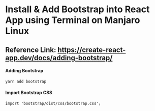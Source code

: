 # Install & Add Bootstrap into React App using Terminal on Manjaro Linux


Reference Link: https://create-react-app.dev/docs/adding-bootstrap/
------------------------------------------------------------------------------------------

#### Adding Bootstrap
```
yarn add bootstrap
```

#### Import Bootstrap CSS
```
import 'bootstrap/dist/css/bootstrap.css';
```
